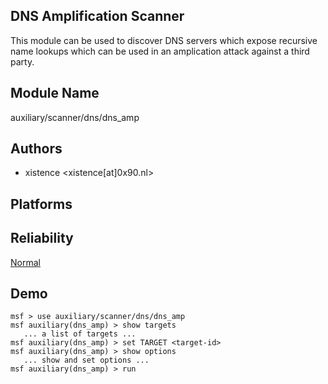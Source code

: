 ## DNS Amplification Scanner

This module can be used to discover DNS servers which expose 
recursive name lookups which can be used in an amplication 
attack against a third party.


## Module Name
auxiliary/scanner/dns/dns_amp

## Authors
* xistence <xistence[at]0x90.nl>





## Platforms


## Reliability
[Normal](https://github.com/rapid7/metasploit-framework/wiki/Exploit-Ranking)

## Demo

```
msf > use auxiliary/scanner/dns/dns_amp
msf auxiliary(dns_amp) > show targets
   ... a list of targets ...
msf auxiliary(dns_amp) > set TARGET <target-id>
msf auxiliary(dns_amp) > show options
   ... show and set options ...
msf auxiliary(dns_amp) > run
```
    
    